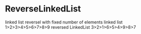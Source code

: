 # ReverseLinkedList
linked list reversel with  fixed number of elements
linked list
1>2>3>4>5>6>7>8>9
reversed LinkedList
3>2>1>6>5>4>9>8>7
